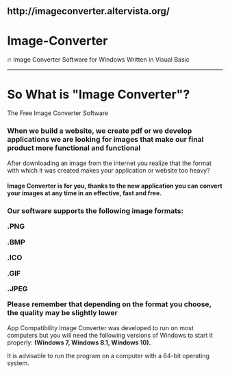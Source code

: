 <h2>http://imageconverter.altervista.org/</h2>

# Image-Converter
:fire: Image Converter Software for Windows Written in Visual Basic

----------------------------------------------------------------------

# So What is "Image Converter"?
The Free Image Converter Software

<h3>When we build a website, we create pdf or we develop applications we are looking for images that make our final product more functional and functional</h3>

After downloading an image from the internet you realize that the format with which it was created makes your application or website too heavy?

<h4>Image Converter is for you, thanks to the new application you can convert your images at any time in an effective, fast and free.</h4>


<h3>Our software supports the following image formats:

.PNG

.BMP

.ICO

.GIF

.JPEG

Please remember that depending on the format you choose, the quality may be slightly lower
</h3>

App Compatibility
Image Converter was developed to run on most computers but you will need the following versions of Windows to start it properly: <strong>(Windows 7, Windows 8.1, Windows 10).</strong>

It is advisable to run the program on a computer with a 64-bit operating system.
